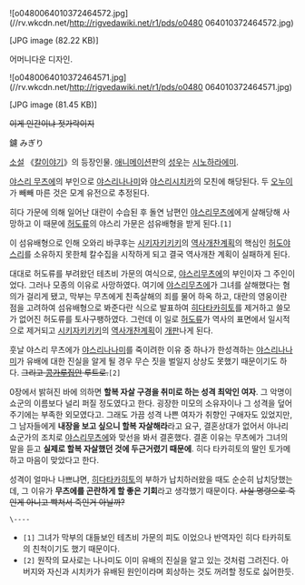 ![o0480064010372464572.jpg](//rv.wkcdn.net/http://rigvedawiki.net/r1/pds/o0480
064010372464572.jpg)

[JPG image (82.22 KB)]

  
어머니다운 디자인.  

![o0480064010372464571.jpg](//rv.wkcdn.net/http://rigvedawiki.net/r1/pds/o0480
064010372464571.jpg)

[JPG image (81.45 KB)]

  
<del>이게 인간이냐 젓가락이지</del>

鑢 みぎり

[소설](%EC%86%8C%EC%84%A4.md) 《[칼이야기](%EC%B9%BC%20%EC%9D%B4%EC%95%BC%EA%B8%B0.md)》의 등장인물.
[애니메이션](%EC%95%A0%EB%8B%88%EB%A9%94%EC%9D%B4%EC%85%98.md)판의
[성우](%EC%84%B1%EC%9A%B0.md)는 [시노하라에미](%EC%8B%9C%EB%85%B8%ED%95%98%EB%9D%BC%20%EC%97%90%EB%AF%B8.md).

[야스리 무츠에](%EC%95%BC%EC%8A%A4%EB%A6%AC%20%EB%AC%B4%EC%B8%A0%EC%97%90.md)의
부인으로 [야스리나나미](%EC%95%BC%EC%8A%A4%EB%A6%AC%20%EB%82%98%EB%82%98%EB%AF%B8.md)와 [야스리시치카](%EC%95%BC%EC%8A%A4%EB%A6%AC%20%EC%8B%9C%EC%B9%98%EC%B9%B4.md)의 모친에
해당된다. 두 [오누이](%EC%98%A4%EB%88%84%EC%9D%B4.md)가 빼빼 마른 것은 모계 유전으로 추정된다.

히다 가문에 의해 일어난 대란이 수습된 후 돌연 남편인 [야스리무츠에](%EC%95%BC%EC%8A%A4%EB%A6%AC%20%EB%AC%B4%EC%B8%A0%EC%97%90.md)에게 살해당해
사망하고 이 때문에 [허도류](%ED%97%88%EB%8F%84%EB%A5%98.md)의 야스리 가문은 섬유배형을 받게 된다.`[1]`

이 섬유배형으로 인해 오와리 바쿠후는 [시키자키키키](%EC%8B%9C%ED%82%A4%EC%9E%90%ED%82%A4%20%ED%82%A4%ED%82%A4.md)의 [역사개찬계획](%EC%97%AD%EC%82%AC%EA%B0%9C%EC%B0%AC%20%EA%B3%84%ED%9A%8D.md)의 핵심인 [허도야스리](%ED%97%88%EB%8F%84%20%EC%95%BC%EC%8A%A4%EB%A6%AC.md)를 소유하지 못한체 칼수집을
시작하게 되고 결국 역사개찬 계획이 실패하게 된다.

대대로 허도류를 부려왔던 테츠비 가문의 여식으로, [야스리무츠에](%EC%95%BC%EC%8A%A4%EB%A6%AC%20%EB%AC%B4%EC%B8%A0%EC%97%90.md)의 부인이자 그
주인이었다. 그러나 모종의 이유로 사망하였다. 여기에 [야스리무츠에](%EC%95%BC%EC%8A%A4%EB%A6%AC%20%EB%AC%B4%EC%B8%A0%EC%97%90.md)가 그녀를
살해했다는 혐의가 걸리게 됐고, 막부는 무츠에게 친족살해의 죄를 물어 하옥 하고, 대란의 영웅이란 점을 고려하여 섬유배형으로 봐준다란 식으로
발표하여 [히다타카히토](%ED%9E%88%EB%8B%A4%20%ED%83%80%EC%B9%B4%ED%9E%88%ED%86%A0.md)를 제거하고
쓸모가 없어진 허도류를 토사구팽하였다. 그런데 이 일로 [허도류](%ED%97%88%EB%8F%84%EB%A5%98.md)가 역사의
표면에서 일시적으로 제거되고 [시키자키키키](%EC%8B%9C%ED%82%A4%EC%9E%90%ED%82%A4%20%ED%82%A4%ED%82%A4.md)의 [역사개찬계획](%EC%97%AD%EC%82%AC%EA%B0%9C%EC%B0%AC%20%EA%B3%84%ED%9A%8D.md)이
[개판](%EA%B0%9C%ED%8C%90.md)나게 된다.

훗날 야스리 무츠에가 [야스리나나미](%EC%95%BC%EC%8A%A4%EB%A6%AC%20%EB%82%98%EB%82%98%EB%AF%B8.md)를 죽이려한 이유
중 하나가 한성격하는 [야스리나나미](%EC%95%BC%EC%8A%A4%EB%A6%AC%20%EB%82%98%EB%82%98%EB%AF%B8.md)가 유배에 대한
진실을 알게 될 경우 무슨 짓을 벌일지 상상도 못했기 때문이기도 하다. <del>그리고 [콩가루집안](%EC%BD%A9%EA%B0%80%EB%A3%A8%20%EC%A7%91%EC%95%88.md) 루트로.</del>`[2]`

0장에서 밝혀진 바에 의하면 **할복 자살 구경을 취미로 하는 성격 최악인 여자**. 그 악명이 쇼군의 이름보다 널리 퍼질 정도였다고 한다.
굉장한 미모의 소유자이나 그 성격을 덮어주기에는 부족한 외모였다고. 그래도 가끔 성격 나쁜 여자가 취향인 구애자도 있었지만, 그 남자들에게
**내장을 보고 싶으니 할복 자살해라**라고 요구, 결혼상대가 없어서 야나리 쇼군가의 조치로 [야스리무츠에](%EC%95%BC%EC%8A%A4%EB%A6%AC%20%EB%AC%B4%EC%B8%A0%EC%97%90.md)와 맞선을 봐서
결혼했다. 결혼 이유는 무츠에가 그녀의 말을 듣고 **실제로 할복 자살했던 것에 두근거렸기 때문에**. 히다 타카히토의 딸인 토가메하고
마음이 맞았다고 한다.

성격이 얼마나 나쁘냐면, [히다타카히토](%ED%9E%88%EB%8B%A4%20%ED%83%80%EC%B9%B4%ED%9E%88%ED%86%A0.md)의 부하가
납치하러왔을 때도 순순히 납치당했는데, 그 이유가 **무츠에를 곤란하게 할 좋은 기회**라고 생각했기 때문이다. <del>사실 명령으로
죽인게 아니고 빡쳐서 죽인거 아닐까?</del>

`\----`

  * `[1]` 그녀가 막부의 대들보인 테츠비 가문의 피도 이었으나 반역자인 히다 타카히토의 친척이기도 했기 때문이다.
  * `[2]` 원작의 묘사로는 나나미도 이미 유배의 진실을 알고 있는 것처럼 그려진다. 아버지와 자신과 시치카가 유배된 원인이라며 회상하는 것도 꺼려할 정도로 싫어한듯.

